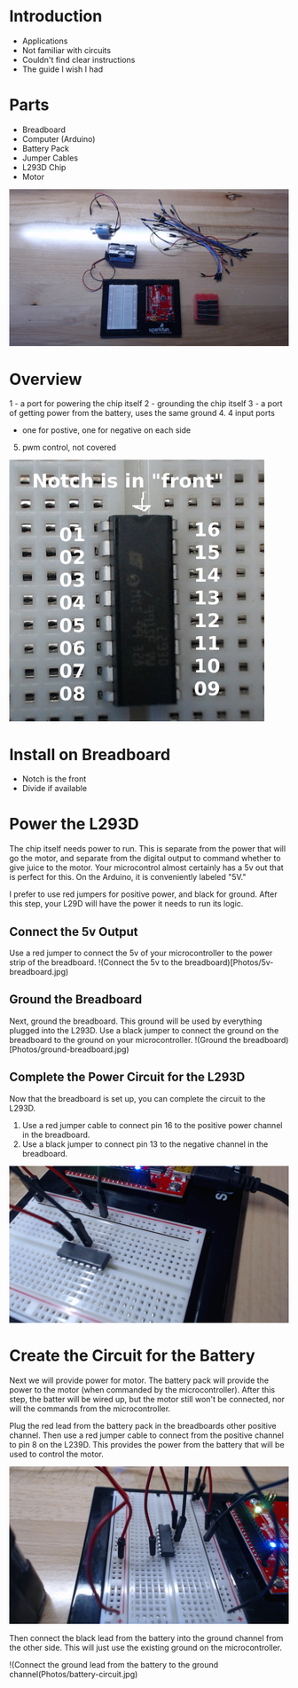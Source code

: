 # Introduction
 * Applications
 * Not familiar with circuits
 * Couldn't find clear instructions
 * The guide I wish I had

# Parts
 * Breadboard
 * Computer (Arduino)
 * Battery Pack
 * Jumper Cables
 * L293D Chip
 * Motor

![all items](Photos/parts.jpg)




# Overview
1 - a port for powering the chip itself
2 - grounding the chip itself
3 - a port of getting power from the battery, uses the same ground
4. 4 input ports
 - one for postive, one for negative on each side
5. pwm control, not covered

![The notch is the "front"](Photos/orientation.jpg)

# Install on Breadboard
 * Notch is the front
 * Divide if available


# Power the L293D
The chip itself needs power to run. This is separate from the power that will go the motor, and separate from the digital output to command whether to give juice to the motor. Your microcontrol almost certainly has a 5v out that is perfect for this. On the Arduino, it is conveniently labeled "5V."

I prefer to use red jumpers for positive power, and black for ground. After this step, your L29D will have the power it needs to run its logic.

## Connect the 5v Output
Use a red jumper to connect the 5v of your microcontroller to the power strip of the breadboard. 
!(Connect the 5v to the breadboard)[Photos/5v-breadboard.jpg)

## Ground the Breadboard
Next, ground the breadboard. This ground will be used by everything plugged into the L293D. Use a black jumper to connect the ground on the breadboard to the ground on your microcontroller.
!(Ground the breadboard)[Photos/ground-breadboard.jpg)

## Complete the Power Circuit for the L293D
Now that the breadboard is set up, you can complete the circuit to the L293D.
1. Use a red jumper cable to connect pin 16 to the positive power channel in the breadboard.
2. Use a black jumper to connect pin 13 to the negative channel in the breadboard.


![Complete the circuit for the L239D](Photos/5v-circuit.jpg)

# Create the Circuit for the Battery
Next we will provide power for motor. The battery pack will provide the power to the motor (when commanded by the microcontroller). After this step, the batter will be wired up, but the motor still won't be connected, nor will the commands from the microcontroller.

Plug the red lead from the battery pack in the breadboards other positive channel. Then use a red jumper cable to connect from the positive channel to pin 8 on the L239D. This provides the power from the battery that will be used to control the motor.

![Connect the positive lead from the battery to pin 8](Photos/battery-in.jpg)

Then connect the black lead from the battery into the ground channel from the other side. This will just use the existing ground on the microcontroller.

!(Connect the ground lead from the battery to the ground channel(Photos/battery-circuit.jpg)



